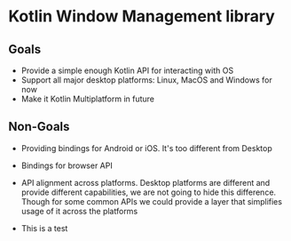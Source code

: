 # Kotlin Window Management library


## Goals
* Provide a simple enough Kotlin API for interacting with OS
* Support all major desktop platforms: Linux, MacOS and Windows for now
* Make it Kotlin Multiplatform in future

## Non-Goals
* Providing bindings for Android or iOS. It's too different from Desktop
* Bindings for browser API
* API alignment across platforms. Desktop platforms are different and provide different capabilities, we are not going to hide this difference. Though for some common APIs we could provide a layer that simplifies usage of it across the platforms

* This is a test
